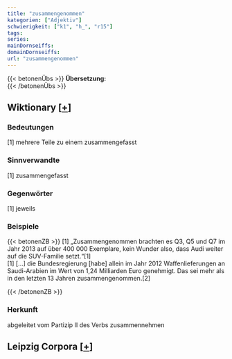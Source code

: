 ```yaml
---
title: "zusammengenommen"
kategorien: ["Adjektiv"]
schwierigkeit: ["k1", "h_", "r15"]
tags:
series:
mainDornseiffs:
domainDornseiffs:
url: "zusammengenommen"
---
```


{{< betonenÜbs >}}
**Übersetzung:**  
{{< /betonenÜbs >}}

## Wiktionary [[+](https://de.wiktionary.org/wiki/zusammengenommen)]

### Bedeutungen
[1] mehrere Teile zu einem zusammengefasst  

### Sinnverwandte
[1] zusammengefasst  

### Gegenwörter
[1] jeweils  

### Beispiele
{{< betonenZB >}}
[1] „Zusammengenommen brachten es Q3, Q5 und Q7 im Jahr 2013 auf über 400 000 Exemplare, kein Wunder also, dass Audi weiter auf die SUV-Familie setzt.“[1]  
[1] […] die Bundesregierung [habe] allein im Jahr 2012 Waffenlieferungen an Saudi-Arabien im Wert von 1,24 Milliarden Euro genehmigt. Das sei mehr als in den letzten 13 Jahren zusammengenommen.[2]  

{{< /betonenZB >}}
### Herkunft
abgeleitet vom Partizip II des Verbs zusammennehmen  


## Leipzig Corpora [[+](https://corpora.uni-leipzig.de/en/res?word=zusammengenommen&corpusId=deu_newscrawl-public_2018)]

